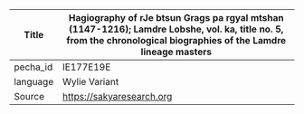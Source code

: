 |Title | Hagiography of rJe btsun Grags pa rgyal mtshan (1147-1216); Lamdre Lobshe, vol. ka, title no. 5, from the chronological biographies of the Lamdre lineage masters 
| --- | --- 
|pecha_id | IE177E19E
|language | Wylie Variant
|Source | https://sakyaresearch.org
